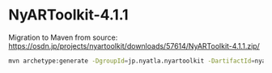 # NyARToolkit-4.1.1

Migration to Maven from source:
https://osdn.jp/projects/nyartoolkit/downloads/57614/NyARToolkit-4.1.1.zip/

``` bash
mvn archetype:generate -DgroupId=jp.nyatla.nyartoolkit -DartifactId=nyartoolkit -DarchetypeArtifactId=maven-archetype-quickstart -DinteractiveMode=false
```
